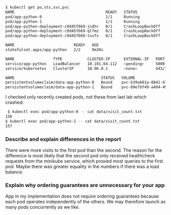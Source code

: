 
```bash
$ kubectl get po,sts,svc,pvc    
NAME                                        READY   STATUS             RESTARTS        AGE
pod/app-python-0                            1/1     Running            1 (6m23s ago)   8m49s
pod/app-python-1                            1/1     Running            1 (6m23s ago)   8m49s
pod/app-python-deployment-c9d45f669-jndhr   0/1     CrashLoopBackOff   1 (13s ago)     31s
pod/app-python-deployment-c9d45f669-qlfmz   0/1     CrashLoopBackOff   7 (2m15s ago)   31h
pod/app-python-deployment-c9d45f669-txsfx   0/1     CrashLoopBackOff   7 (2m21s ago)   31h

NAME                          READY   AGE
statefulset.apps/app-python   2/2     9m30s

NAME                 TYPE           CLUSTER-IP      EXTERNAL-IP   PORT(S)          AGE
service/app-python   LoadBalancer   10.101.64.112   <pending>     5000:32164/TCP   9m30s
service/kubernetes   ClusterIP      10.96.0.1       <none>        443/TCP          13d

NAME                                      STATUS   VOLUME                                     CAPACITY   ACCESS MODES   STORAGECLASS   AGE
persistentvolumeclaim/data-app-python-0   Bound    pvc-b39a681a-0841-47da-afcf-e628c6796587   1Gi        RWO            standard       82m
persistentvolumeclaim/data-app-python-1   Bound    pvc-89e7bf49-a404-49ee-ae19-2ffe5aa910c6   1Gi        RWO            standard       82m
```

I checked only recently created pods, not these from last lab which crashed:
```bash
 $ kubectl exec pod/app-python-0 -- cat data/visit_count.txt                                             
156                                                                                                                                          
$ kubectl exec pod/app-python-1 -- cat data/visit_count.txt
157
```

### Describe and explain differences in the report

There were more visits to the first pod than the second. The reason for the difference is most likely that the second pod only received healthcheck requests from the minikube service, which proxied most queries to the first pod. Maybe there was greater equality in the numbers if there was a load balance.

### Explain why ordering guarantees are unnecessary for your app

 App in my implementation does not require ordering guarantees because each pod operates independently of the others. We may therefore launch as many pods concurrently as we like.
